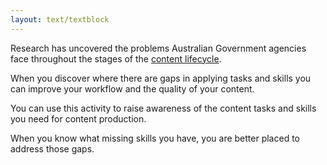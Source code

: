 ```yaml
---
layout: text/textblock
---
```


Research has uncovered the problems Australian Government agencies face throughout the stages of the [content lifecycle](https://guides.service.gov.au/governing-content/content-lifecycle/).

When you discover where there are gaps in applying tasks and skills you can improve your workflow and the quality of your content.

You can use this activity to raise awareness of the content tasks and skills you need for content production.

When you know what missing skills you have, you are better placed to address those gaps. 


